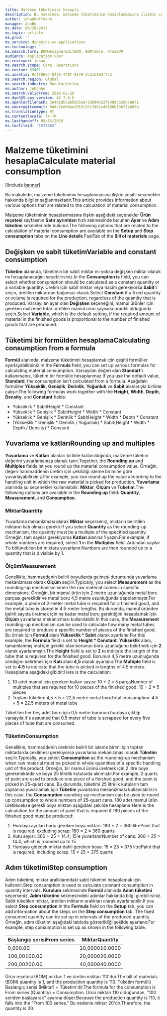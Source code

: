 ```yaml
---
title: Malzeme tüketimini hesapla
description: Bu makalede, malzeme tüketiminin hesaplanmasına ilişkin çeşitli seçenekler hakkında bilgiler sağlanmaktadır.
author: johanhoffmann
manager: AnnBe
ms.date: 06/20/2017
ms.topic: article
ms.prod: ''
ms.service: dynamics-ax-applications
ms.technology: ''
ms.search.form: BOMDesignerEditBOM, BOMTable, ProdBOM
audience: Application User
ms.reviewer: josaw
ms.search.scope: Core, Operations
ms.custom: 53401
ms.assetid: 9cff88e4-0425-4707-9178-3c2cb10df7c2
ms.search.region: Global
ms.search.industry: Manufacturing
ms.author: johanho
ms.search.validFrom: 2016-02-28
ms.dyn365.ops.version: AX 7.0.0
ms.openlocfilehash: 3e4010b5abb6b5a871d098422f1489cb2db3a071
ms.sourcegitcommit: 9d4c7edd0ae2053c37c7d81cdd180b16bf3a9d3b
ms.translationtype: HT
ms.contentlocale: tr-TR
ms.lasthandoff: 05/15/2019
ms.locfileid: "1572662"
---
```

# <a name="calculate-material-consumption"></a><span data-ttu-id="f857b-103">Malzeme tüketimini hesapla</span><span class="sxs-lookup"><span data-stu-id="f857b-103">Calculate material consumption</span></span>

[!include [banner](../includes/banner.md)]

<span data-ttu-id="f857b-104">Bu makalede, malzeme tüketiminin hesaplanmasına ilişkin çeşitli seçenekler hakkında bilgiler sağlanmaktadır.</span><span class="sxs-lookup"><span data-stu-id="f857b-104">This article provides information about various options that are related to the calculation of material consumption.</span></span> 

<span data-ttu-id="f857b-105">Malzeme tüketiminin hesaplanmasına ilişkin aşağıdaki seçenekler **Ürün reçetesi** sayfasının **Satır ayrıntıları** hızlı sekmesinde bulunan **Ayar** ve **Adım tüketimi** sekmelerinde bulunur.</span><span class="sxs-lookup"><span data-stu-id="f857b-105">The following options that are related to the calculation of material consumption are available on the **Setup** and **Step consumption** tabs on the **Line details** FastTab of the **Bill of materials** page.</span></span>

## <a name="variable-and-constant-consumption"></a><span data-ttu-id="f857b-106">Değişken ve sabit tüketim</span><span class="sxs-lookup"><span data-stu-id="f857b-106">Variable and constant consumption</span></span>
<span data-ttu-id="f857b-107">**Tüketim** alanında, tüketimin bir sabit miktar mı yoksa değişken miktar olarak mı hesaplanacağını seçebilirsiniz.</span><span class="sxs-lookup"><span data-stu-id="f857b-107">In the **Consumption is** field, you can select whether consumption should be calculated as a constant quantity or a variable quantity.</span></span> <span data-ttu-id="f857b-108">Üretim için sabit miktar veya hacim gerekiyorsa **Sabit**'i seçin, üretilen miktardan bağımsız olarak.</span><span class="sxs-lookup"><span data-stu-id="f857b-108">Select **Constant** if a fixed quantity or volume is required for the production, regardless of the quantity that is produced.</span></span> <span data-ttu-id="f857b-109">Varsayılan ayar olan **Değişken** seçeneğini, mamul ürünler için gereken malzeme tutarı üretilen mamul ürün sayısına orantılı olduğunda seçin.</span><span class="sxs-lookup"><span data-stu-id="f857b-109">Select **Variable**, which is the default setting, if the required amount of material in the finished goods is proportional to the number of finished goods that are produced.</span></span>

## <a name="calculating-consumption-from-a-formula"></a><span data-ttu-id="f857b-110">Tüketimi bir formülden hesaplama</span><span class="sxs-lookup"><span data-stu-id="f857b-110">Calculating consumption from a formula</span></span>
<span data-ttu-id="f857b-111">**Formül** alanında, malzeme tüketimini hesaplamak için çeşitli formüller ayarlayabilirsiniz.</span><span class="sxs-lookup"><span data-stu-id="f857b-111">In the **Formula** field, you can set up various formulas for calculating material consumption.</span></span> <span data-ttu-id="f857b-112">Varsayılan değeri olan **Standart**'ı kullanırsanız, tüketim bir formülle hesaplanmaz.</span><span class="sxs-lookup"><span data-stu-id="f857b-112">If you use the default value, **Standard**, the consumption isn't calculated from a formula.</span></span> <span data-ttu-id="f857b-113">Aşağıdaki formüller **Yükseklik**, **Genişlik**, **Derinlik**, **Yoğunluk** ve **Sabit** alanlarıyla birlikte çalışır:</span><span class="sxs-lookup"><span data-stu-id="f857b-113">The following formulas work together with the **Height**, **Width**, **Depth**, **Density**, and **Constant** fields:</span></span>

-   <span data-ttu-id="f857b-114">Yükseklik \* Sabit</span><span class="sxs-lookup"><span data-stu-id="f857b-114">Height \* Constant</span></span>
-   <span data-ttu-id="f857b-115">Yükseklik \* Genişlik \* Sabit</span><span class="sxs-lookup"><span data-stu-id="f857b-115">Height \* Width \* Constant</span></span>
-   <span data-ttu-id="f857b-116">Yükseklik \* Genişlik \* Derinlik \* Sabit</span><span class="sxs-lookup"><span data-stu-id="f857b-116">Height \* Width \* Depth \* Constant</span></span>
-   <span data-ttu-id="f857b-117">(Yükseklik \* Genişlik \* Derinlik / Yoğunluk) \* Sabit</span><span class="sxs-lookup"><span data-stu-id="f857b-117">(Height \* Width \* Depth / Density) \* Constant</span></span>

## <a name="rounding-up-and-multiples"></a><span data-ttu-id="f857b-118">Yuvarlama ve katları</span><span class="sxs-lookup"><span data-stu-id="f857b-118">Rounding up and multiples</span></span>
<span data-ttu-id="f857b-119">**Yuvarlama** ve **Katları** alanları birlikte kullanıldığında, malzeme tüketim değerini yuvarlamanıza olanak tanır.</span><span class="sxs-lookup"><span data-stu-id="f857b-119">Together, the **Rounding up** and **Multiples** fields let you round up the material consumption value.</span></span> <span data-ttu-id="f857b-120">Örneğin, değeri hammaddenin üretim için çekildiği işleme birimine göre yuvarlayabilirsiniz.</span><span class="sxs-lookup"><span data-stu-id="f857b-120">For example, you can round up the value according to the handling unit in which the raw material is picked for production.</span></span> <span data-ttu-id="f857b-121">**Yuvarlama** alanında şu seçenekler kullanılabilir: **Miktar**, **Ölçüm** ve **Tüketim**.</span><span class="sxs-lookup"><span data-stu-id="f857b-121">The following options are available in the **Rounding up** field: **Quantity**, **Measurement**, and **Consumption**.</span></span>

### <a name="quantity"></a><span data-ttu-id="f857b-122">Miktar</span><span class="sxs-lookup"><span data-stu-id="f857b-122">Quantity</span></span>

<span data-ttu-id="f857b-123">Yuvarlama mekanizması olarak **Miktar** seçerseniz, miktarın belirtilen miktarın katı olması gerekir.</span><span class="sxs-lookup"><span data-stu-id="f857b-123">If you select **Quantity** as the rounding-up mechanism, the quantity must be a multiple of the specified quantity.</span></span> <span data-ttu-id="f857b-124">Örneğin, tam sayılar gerekiyorsa **Katları** alanına **1** yazın.</span><span class="sxs-lookup"><span data-stu-id="f857b-124">For example, if whole numbers are required, select **1** in the **Multiples** field.</span></span> <span data-ttu-id="f857b-125">Ardından sayılar 1'e bölünebilen bir miktara yuvarlanır.</span><span class="sxs-lookup"><span data-stu-id="f857b-125">Numbers are then rounded up to a quantity that is divisible by 1.</span></span>

### <a name="measurement"></a><span data-ttu-id="f857b-126">Ölçüm</span><span class="sxs-lookup"><span data-stu-id="f857b-126">Measurement</span></span>

<span data-ttu-id="f857b-127">Genellikle, hammaddenin belirli boyutlarda gelmesi durumunda yuvarlama mekanizması olarak **Ölçüm** seçilir.</span><span class="sxs-lookup"><span data-stu-id="f857b-127">Typically, you select **Measurement** as the rounding-up mechanism when the raw material comes in specific dimensions.</span></span> <span data-ttu-id="f857b-128">Örneğin, bir mamul ürün için 2 metre uzunluğunda metal boru parçası gereklidir ve metal boru 4,5 metre uzunluğunda depolanmıştır.</span><span class="sxs-lookup"><span data-stu-id="f857b-128">For example, a piece of 2-meter metal tube is required for a finished good, and the metal tube is stored in 4.5-meter lengths.</span></span> <span data-ttu-id="f857b-129">Bu durumda, mamul üründen belirli sayıda üretmek için ne kadar metal boru gerektiğini hesaplamak için **Ölçüm** yuvarlama mekanizması kullanılabilir.</span><span class="sxs-lookup"><span data-stu-id="f857b-129">In this case, the **Measurement** rounding-up mechanism can be used to calculate how many metal tubes are required to produce a specific number of pieces of the finished good.</span></span> <span data-ttu-id="f857b-130">Bu örnek için **Formül** alanı **Yükseklik \* Sabit** olarak ayarlanır.</span><span class="sxs-lookup"><span data-stu-id="f857b-130">For this example, the **Formula** field is set to **Height \* Constant**.</span></span> <span data-ttu-id="f857b-131">**Yükseklik** alanı, tamamlanmış mal için gerekli olan borunun boru uzunluğunu belirtmek için **2** olarak ayarlanmıştır.</span><span class="sxs-lookup"><span data-stu-id="f857b-131">The **Height** field is set to **2** to indicate the length of the tube that is required for the finished good.</span></span> <span data-ttu-id="f857b-132">Borunun 4,5 metre uzunluğunda alındığını belirtmek için **Katı** alanı **4,5** olarak ayarlanır.</span><span class="sxs-lookup"><span data-stu-id="f857b-132">The **Multiple** field is set to **4.5** to indicate that the tube is picked in lengths of 4.5 meters.</span></span> <span data-ttu-id="f857b-133">Hesaplama aşağıdaki gibidir:</span><span class="sxs-lookup"><span data-stu-id="f857b-133">Here is the calculation:</span></span>

1.  <span data-ttu-id="f857b-134">10 adet mamul için gereken katları sayısı: 10 ÷ 2 = 5 parça</span><span class="sxs-lookup"><span data-stu-id="f857b-134">Number of multiples that are required for 10 pieces of the finished good: 10 ÷ 2 = 5 pieces</span></span>
2.  <span data-ttu-id="f857b-135">Toplam tüketim: 4,5 × 5 = 22,5 metre metal boru</span><span class="sxs-lookup"><span data-stu-id="f857b-135">Total consumption:  4.5 × 5 = 22.5 meters of metal tube</span></span>

<span data-ttu-id="f857b-136">Tüketilen her beş adet boru için 0,5 metre borunun hurdaya çıktığı varsayılır.</span><span class="sxs-lookup"><span data-stu-id="f857b-136">It's assumed that 0.5 meter of tube is scrapped for every five pieces of tube that are consumed.</span></span>

### <a name="consumption"></a><span data-ttu-id="f857b-137">Tüketim</span><span class="sxs-lookup"><span data-stu-id="f857b-137">Consumption</span></span>

<span data-ttu-id="f857b-138">Genellikle, hammaddenin üretimin belirli bir işleme birimi için toptan miktarlarda çekilmesi gerekiyorsa yuvarlama mekanizması olarak **Tüketim** seçilir.</span><span class="sxs-lookup"><span data-stu-id="f857b-138">Typically, you select **Consumption** as the rounding-up mechanism when raw material must be picked in whole quantities of a specific handling unit of the product.</span></span> <span data-ttu-id="f857b-139">Örneğin, bir mamul ürünü üretmek için 2 litre boya gerekmektedir ve boya 25 litrelik kutularda alınmıştır.</span><span class="sxs-lookup"><span data-stu-id="f857b-139">For example, 2 quarts of paint are used to produce one piece of a finished good, and the paint is picked in 25-quart cans.</span></span> <span data-ttu-id="f857b-140">Bu durumda, tüketimi 25 litrelik kutuların tam sayılarına yuvarlamak için **Tüketim** yuvarlama mekanizması kullanılabilir.</span><span class="sxs-lookup"><span data-stu-id="f857b-140">In this case, the **Consumption** rounding-up mechanism can be used to round up consumption to whole numbers of 25-quart cans.</span></span> <span data-ttu-id="f857b-141">180 adet mamul ürün üretilecekse gerekli boya miktarı aşağıdaki şekilde hesaplanır:</span><span class="sxs-lookup"><span data-stu-id="f857b-141">Here is the calculation for the amount of paint that is required if 180 pieces of the finished good must be produced:</span></span>

1.  <span data-ttu-id="f857b-142">Hurdaya ayrılan hariç gereken boya miktarı: 180 × 2 = 360 litre</span><span class="sxs-lookup"><span data-stu-id="f857b-142">Paint that is required, excluding scrap: 180 × 2 = 360 quarts</span></span>
2.  <span data-ttu-id="f857b-143">Kutu sayısı: 360 ÷ 25 = 14.4; 15'e yuvarlanır</span><span class="sxs-lookup"><span data-stu-id="f857b-143">Number of cans: 360 ÷ 25 = 14.4, which is rounded up to 15</span></span>
3.  <span data-ttu-id="f857b-144">Hurdaya gidecek miktar dahil gereken boya: 15 × 25 = 375 litre</span><span class="sxs-lookup"><span data-stu-id="f857b-144">Paint that is required, including scrap: 15 × 25 = 375 quarts</span></span>

## <a name="step-consumption"></a><span data-ttu-id="f857b-145">Adım tüketimi</span><span class="sxs-lookup"><span data-stu-id="f857b-145">Step consumption</span></span>
<span data-ttu-id="f857b-146">Adım tüketimi, miktar aralıklarındaki sabit tüketimi hesaplamak için kullanılır.</span><span class="sxs-lookup"><span data-stu-id="f857b-146">Step consumption is used to calculate constant consumption in quantity intervals.</span></span> <span data-ttu-id="f857b-147">**Kurulum** sekmesinde **Formül** alanında **Adım tüketimi** seçerseniz, **Adım tüketimi** sekmesindeki adımlar hakkında bilgi girebilirsiniz. Sabit tüketilen miktar, üretilen miktarın aralıkları olarak ayarlanabilir.</span><span class="sxs-lookup"><span data-stu-id="f857b-147">If you select **Step consumption** in the **Formula** field on the **Setup** tab, you can add information about the steps on the **Step consumption** tab. The fixed consumed quantity can be set up in intervals of the produced quantity.</span></span> <span data-ttu-id="f857b-148">Örneğin, adım tüketimi aşağıdaki tabloda gösterildiği şekilde ayarlanır.</span><span class="sxs-lookup"><span data-stu-id="f857b-148">For example, step consumption is set up as shown in the following table.</span></span>

| <span data-ttu-id="f857b-149">Başlangıç serisi</span><span class="sxs-lookup"><span data-stu-id="f857b-149">From series</span></span> | <span data-ttu-id="f857b-150">Miktar</span><span class="sxs-lookup"><span data-stu-id="f857b-150">Quantity</span></span> |
|-------------|----------|
| <span data-ttu-id="f857b-151">0,00</span><span class="sxs-lookup"><span data-stu-id="f857b-151">0.00</span></span>        | <span data-ttu-id="f857b-152">10,0000</span><span class="sxs-lookup"><span data-stu-id="f857b-152">10.0000</span></span>  |
| <span data-ttu-id="f857b-153">100,00</span><span class="sxs-lookup"><span data-stu-id="f857b-153">100.00</span></span>      | <span data-ttu-id="f857b-154">20,0000</span><span class="sxs-lookup"><span data-stu-id="f857b-154">20.0000</span></span>  |
| <span data-ttu-id="f857b-155">200,00</span><span class="sxs-lookup"><span data-stu-id="f857b-155">200.00</span></span>      | <span data-ttu-id="f857b-156">40,0000</span><span class="sxs-lookup"><span data-stu-id="f857b-156">40.0000</span></span>  |

<span data-ttu-id="f857b-157">Ürün reçetesi (BOM) miktarı 1 ve üretim miktarı 110'dur.</span><span class="sxs-lookup"><span data-stu-id="f857b-157">The bill of materials (BOM) quantity is 1, and the production quantity is 110.</span></span> <span data-ttu-id="f857b-158">Tüketim formülü Başlangıç serisi (Miktar) = Tüketim'dir.</span><span class="sxs-lookup"><span data-stu-id="f857b-158">The formula for the consumption is From series (Quantity) = Consumption.</span></span> <span data-ttu-id="f857b-159">Ürün miktarı 110 olduğundan, "100 seriden başlayarak" ayarına düşer.</span><span class="sxs-lookup"><span data-stu-id="f857b-159">Because the production quantity is 110, it falls into the "From 100 series."</span></span> <span data-ttu-id="f857b-160">Bu nedenle miktar 20'dir.</span><span class="sxs-lookup"><span data-stu-id="f857b-160">Therefore, the quantity is 20.</span></span>




